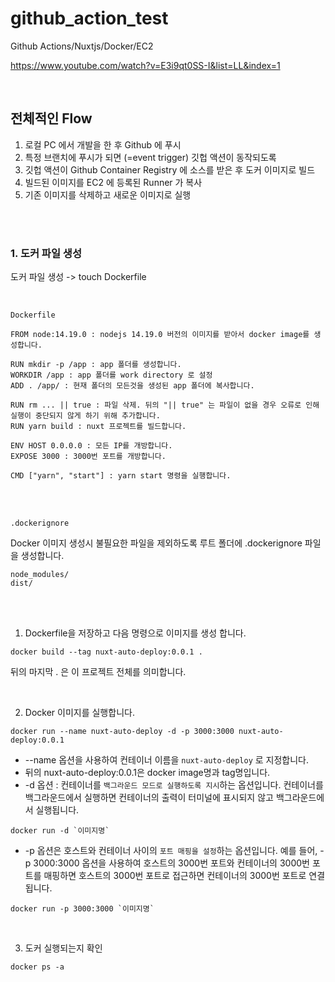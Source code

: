 # github_action_test

Github Actions/Nuxtjs/Docker/EC2

https://www.youtube.com/watch?v=E3i9qt0SS-I&list=LL&index=1

<br />

## 전체적인 Flow

1. 로컬 PC 에서 개발을 한 후 Github 에 푸시
2. 특정 브랜치에 푸시가 되면 (=event trigger) 깃헙 액션이 동작되도록
3. 깃헙 액션이 Github Container Registry 에 소스를 받은 후 도커 이미지로 빌드
4. 빌드된 이미지를 EC2 에 등록된 Runner 가 복사
5. 기존 이미지를 삭제하고 새로운 이미지로 실행

<br />
<br />

### 1. 도커 파일 생성

도커 파일 생성 -> touch Dockerfile

<br />

`Dockerfile`

```
FROM node:14.19.0 : nodejs 14.19.0 버전의 이미지를 받아서 docker image를 생성합니다.

RUN mkdir -p /app : app 폴더를 생성합니다.
WORKDIR /app : app 폴더를 work directory 로 설정
ADD . /app/ : 현재 폴더의 모든것을 생성된 app 폴더에 복사합니다.

RUN rm ... || true : 파일 삭제. 뒤의 "|| true" 는 파일이 없을 경우 오류로 인해 실행이 중단되지 않게 하기 위해 추가합니다.
RUN yarn build : nuxt 프로젝트를 빌드합니다.

ENV HOST 0.0.0.0 : 모든 IP를 개방합니다.
EXPOSE 3000 : 3000번 포트를 개방합니다.

CMD ["yarn", "start"] : yarn start 명령을 실행합니다.
```

<br />
<br />

`.dockerignore`

Docker 이미지 생성시 불필요한 파일을 제외하도록 루트 폴더에 .dockerignore 파일을 생성합니다.

```
node_modules/
dist/
```

<br />
<br />

1. Dockerfile을 저장하고 다음 명령으로 이미지를 생성 합니다.

```
docker build --tag nuxt-auto-deploy:0.0.1 .
```

뒤의 마지막 . 은 이 프로젝트 전체를 의미합니다.

<br />

2. Docker 이미지를 실행합니다.

```
docker run --name nuxt-auto-deploy -d -p 3000:3000 nuxt-auto-deploy:0.0.1
```

- --name 옵션을 사용하여 컨테이너 이름을 `nuxt-auto-deploy` 로 지정합니다.
- 뒤의 nuxt-auto-deploy:0.0.1은 docker image명과 tag명입니다.
- -d 옵션 : 컨테이너를 `백그라운드 모드로 실행하도록 지시`하는 옵션입니다. 컨테이너를 백그라운드에서 실행하면 컨테이너의 출력이 터미널에 표시되지 않고 백그라운드에서 실행됩니다.

```
docker run -d `이미지명`
```

- -p 옵션은 호스트와 컨테이너 사이의 `포트 매핑을 설정`하는 옵션입니다. 예를 들어, -p 3000:3000 옵션을 사용하여 호스트의 3000번 포트와 컨테이너의 3000번 포트를 매핑하면 호스트의 3000번 포트로 접근하면 컨테이너의 3000번 포트로 연결됩니다.

```
docker run -p 3000:3000 `이미지명`
```

<br />

3. 도커 실행되는지 확인

```
docker ps -a
```
